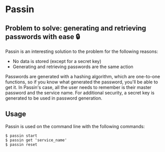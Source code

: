 # Passin

## Problem to solve: generating and retrieving passwords with ease :lock:

Passin is an interesting solution to the problem for the following reasons:

  - No data is stored (except for a secret key)
  - Generating and retrieving passwords are the same action

Passwords are generated with a hashing algorithm, which are one-to-one functions, so if you know what generated the password, you'll be able to get it. In Passin's case, all the user needs to remember is their master password and the service name. For additional security, a secret key is generated to be used in password generation.

## Usage

Passin is used on the command line with the following commands:

```console
$ passin start
$ passin get 'service_name'
$ passin reset
```